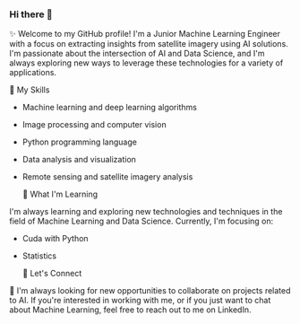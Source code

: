 ### Hi there 👋

<!--
**SouhaMourou/SouhaMourou** is a ✨ _special_ ✨ repository because its `README.md` (this file) appears on your GitHub profile.

Here are some ideas to get you started:

- 🔭 I’m currently working on ...
- 🌱 I’m currently learning ...
- 👯 I’m looking to collaborate on ...
- 🤔 I’m looking for help with ...
- 💬 Ask me about ...
- 📫 How to reach me: ...
- 😄 Pronouns: ...
- ⚡ Fun fact: ...
-->




✨ Welcome to my GitHub profile! I'm a Junior Machine Learning Engineer with a focus on extracting insights from satellite imagery using AI solutions. I'm passionate about the intersection of AI and Data Science, and I'm always exploring new ways to leverage these technologies for a variety of applications.




 



  🧠 My Skills

- Machine learning and deep learning algorithms

- Image processing and computer vision

- Python programming language

- Data analysis and visualization

- Remote sensing and satellite imagery analysis








  🌱 What I'm Learning

I'm always learning and exploring new technologies and techniques in the field of Machine Learning and Data Science. Currently, I'm focusing on:

- Cuda with Python

- Statistics









  🤝 Let's Connect

💬 I'm always looking for new opportunities to collaborate on projects related to AI. If you're interested in working with me, or if you just want to chat about Machine Learning, feel free to reach out to me on LinkedIn.
